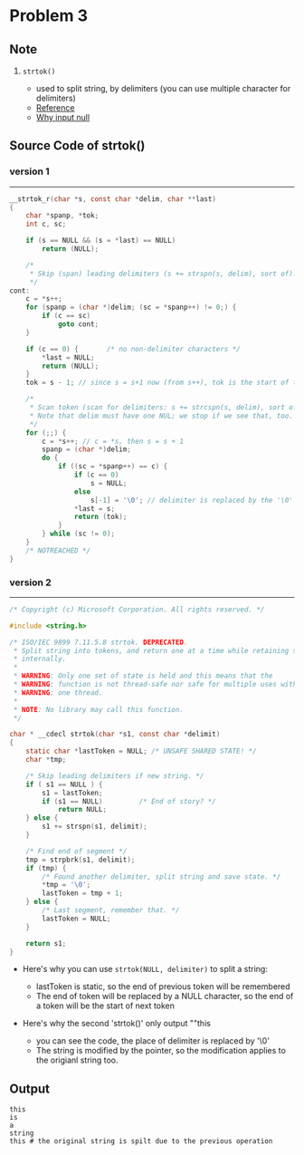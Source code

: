 Problem 3
===

## Note
1. `strtok()`

    -   used to split string, by delimiters (you can use multiple character for delimiters)
    -   [Reference](https://www.cplusplus.com/reference/cstring/strtok/)
    -   [Why input null](https://blog.wu-boy.com/2010/04/cc-%E5%88%87%E5%89%B2%E5%AD%97%E4%B8%B2%E5%87%BD%E6%95%B8%EF%BC%9Astrtok-network-mac-address-%E5%88%86%E5%89%B2/)

## Source Code of strtok()

### version 1
---
```c
__strtok_r(char *s, const char *delim, char **last)
{
    char *spanp, *tok;
    int c, sc;

    if (s == NULL && (s = *last) == NULL)
        return (NULL);

    /*
     * Skip (span) leading delimiters (s += strspn(s, delim), sort of).
     */
cont:
    c = *s++;
    for (spanp = (char *)delim; (sc = *spanp++) != 0;) {
        if (c == sc)
            goto cont;
    }

    if (c == 0) {       /* no non-delimiter characters */
        *last = NULL;
        return (NULL);
    }
    tok = s - 1; // since s = s+1 now (from s++), tok is the start of the token

    /*
     * Scan token (scan for delimiters: s += strcspn(s, delim), sort of).
     * Note that delim must have one NUL; we stop if we see that, too.
     */
    for (;;) {
        c = *s++; // c = *s, then s = s + 1
        spanp = (char *)delim;
        do {
            if ((sc = *spanp++) == c) {
                if (c == 0)
                    s = NULL;
                else
                    s[-1] = '\0'; // delimiter is replaced by the '\0'
                *last = s;
                return (tok);
            }
        } while (sc != 0);
    }
    /* NOTREACHED */
}
```
### version 2
---
```c
/* Copyright (c) Microsoft Corporation. All rights reserved. */

#include <string.h>

/* ISO/IEC 9899 7.11.5.8 strtok. DEPRECATED.
 * Split string into tokens, and return one at a time while retaining state
 * internally.
 *
 * WARNING: Only one set of state is held and this means that the
 * WARNING: function is not thread-safe nor safe for multiple uses within
 * WARNING: one thread.
 *
 * NOTE: No library may call this function.
 */

char * __cdecl strtok(char *s1, const char *delimit)
{
    static char *lastToken = NULL; /* UNSAFE SHARED STATE! */
    char *tmp;

    /* Skip leading delimiters if new string. */
    if ( s1 == NULL ) {
        s1 = lastToken;
        if (s1 == NULL)         /* End of story? */
            return NULL;
    } else {
        s1 += strspn(s1, delimit);
    }

    /* Find end of segment */
    tmp = strpbrk(s1, delimit);
    if (tmp) {
        /* Found another delimiter, split string and save state. */
        *tmp = '\0';
        lastToken = tmp + 1;
    } else {
        /* Last segment, remember that. */
        lastToken = NULL;
    }

    return s1;
}
```

- Here's why you can use `strtok(NULL, delimiter)` to split a string:
    - lastToken is static, so the end of previous token will be remembered
    - The end of token will be replaced by a NULL character, so the end of a token will be the start of next token

- Here's why the second 'strtok()' only output ""this
    - you can see the code, the place of delimiter is replaced by '\0'
    - The string is modified by the pointer, so the modification applies to the origianl string too.
    
## Output

```shell
this
is
a
string
this # the original string is spilt due to the previous operation
```


